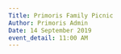 ```yaml
---
Title: Primoris Family Picnic
Author: Primoris Admin
Date: 14 September 2019
event_detail: 11:00 AM
---
```




